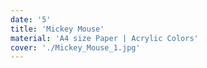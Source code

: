 ```yaml
---
date: '5'
title: 'Mickey Mouse'
material: 'A4 size Paper | Acrylic Colors'
cover: './Mickey_Mouse_1.jpg'
---
```

